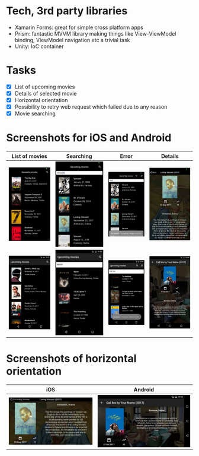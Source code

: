 # Tech, 3rd party libraries
- Xamarin Forms: great for simple cross platform apps
- Prism: fantastic MVVM library making things like View-ViewModel binding, ViewModel navigation etc a trivial task
- Unity: IoC container

# Tasks
- [x] List of upcoming movies
- [x] Details of selected movie
- [x] Horizontal orientation
- [x] Possibility to retry web request which failed due to any reason
- [x] Movie searching

# Screenshots for iOS and Android

List of movies | Searching | Error | Details
 --- | --- | --- | ---
![iOS](Screenshots/ios_1.png?raw=true "iOS") | ![iOS](Screenshots/ios_2.png?raw=true "iOS") | ![iOS](Screenshots/ios_3.png?raw=true "iOS")| ![iOS](Screenshots/ios_4.png?raw=true "iOS")
![Android](Screenshots/android_1.png?raw=true "Android") | ![Android](Screenshots/android_2.png?raw=true "Android") | ![Android](Screenshots/android_3.png?raw=true "Android")| ![Android](Screenshots/android_4.png?raw=true "Android")

# Screenshots of horizontal orientation

iOS | Android
 --- | --- 
![iOS](Screenshots/ios_5.png?raw=true "iOS") | ![iOS](Screenshots/android_5.png?raw=true "Android")
